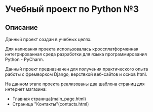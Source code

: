 # Учебный проект по Python №3

## Описание

Данный проект создан в учебных целях. 

Для написания проекта использовалась кроссплатформенная интегрированная среда разработки для языка программирования Python - PyCharm.

Данный проект предназначен для получения практического опыта работы с фремворком Django, верствкой веб-сайтов и основ html.

На данном этапе проекта реализованы два шаблона страниц для интернет магазина:
 - Главная страница(main_page.html)
 - Страница "Контакты"(contacts.html)